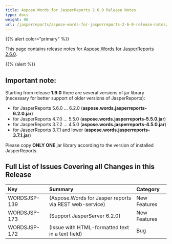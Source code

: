 ```yaml
---
title: Aspose.Words for JasperReports 2.6.0 Release Notes
type: docs
weight: 90
url: /jasperreports/aspose-words-for-jasperreports-2-6-0-release-notes/
---
```


{{% alert color="primary" %}} 

This page contains release notes for [Aspose.Words for JasperReports 2.6.0](http://www.aspose.com/downloads/words/jasperreports/new-releases/aspose.words-for-jasperreports-2.6.0/).

{{% /alert %}} 

## **Important note:**

Starting from release **1.9.0** there are several versions of jar library (necessary for better support of older versions of JasperReports):

- for JasperReports 5.6.0 ... 6.2.0 (**aspose.words.jasperreports-6.2.0.jar**)
- for JasperReports 4.7.0 ... 5.5.0 (**aspose.words.jasperreports-5.5.0.jar**)
- for JasperReports 3.7.2 ... 4.5.0 (**aspose.words.jasperreports-4.5.0.jar**)
- for JasperReports 3.7.1 and lower (**aspose.words.jasperreports-3.7.1.jar**)

Please copy **ONLY ONE** jar library according to the version of installed JasperReports.

## **Full List of Issues Covering all Changes in this Release**

|**Key** |**Summary** |**Category** |
| :- | :- | :- |
|WORDSJSP-139 |(Aspose.Words for Jasper reports via REST web-service) |New Features |
|WORDSJSP-173 |(Support JasperServer 6.2.0) |New Features |
|WORDSJSP-172 |(Issue with HTML-formatted text in a text field) |Bug |

